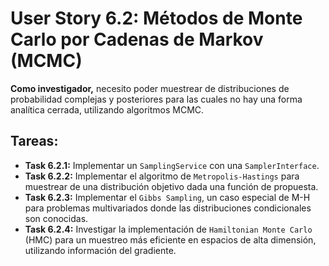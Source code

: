 
# User Story 6.2: Métodos de Monte Carlo por Cadenas de Markov (MCMC)

**Como investigador,** necesito poder muestrear de distribuciones de probabilidad complejas y posteriores para las cuales no hay una forma analítica cerrada, utilizando algoritmos MCMC.

## Tareas:

- **Task 6.2.1:** Implementar un `SamplingService` con una `SamplerInterface`.
- **Task 6.2.2:** Implementar el algoritmo de `Metropolis-Hastings` para muestrear de una distribución objetivo dada una función de propuesta.
- **Task 6.2.3:** Implementar el `Gibbs Sampling`, un caso especial de M-H para problemas multivariados donde las distribuciones condicionales son conocidas.
- **Task 6.2.4:** Investigar la implementación de `Hamiltonian Monte Carlo` (HMC) para un muestreo más eficiente en espacios de alta dimensión, utilizando información del gradiente.
